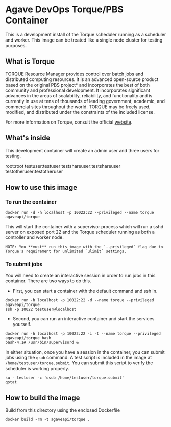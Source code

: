 # Agave DevOps Torque/PBS Container

This is a development install of the Torque scheduler running as a scheduler and worker. This image can be treated like a single node cluster for testing purposes.

## What is Torque

TORQUE Resource Manager provides control over batch jobs and distributed computing resources. It is an advanced open-source product based on the original PBS project* and incorporates the best of both community and professional development. It incorporates significant advances in the areas of scalability, reliability, and functionality and is currently in use at tens of thousands of leading government, academic, and commercial sites throughout the world. TORQUE may be freely used, modified, and distributed under the constraints of the included license.

For more information on Torque, consult the official [website](http://www.adaptivecomputing.com/products/open-source/torque/).

## What's inside

This development container will create an admin user and three users for testing.

  root:root
  testuser:testuser
  testshareuser:testshareuser
  testotheruser:testotheruser

## How to use this image

### To run the container

```
docker run -d -h localhost -p 10022:22 --privileged --name torque agaveapi/torque
```

This will start the container with a supervisor process which will run a sshd server on exposed port 22 and the Torque scheduler running as both a controller and worker node.

    NOTE: You **must** run this image with the `--privileged` flag due to Torque's requirement for unlimited `ulimit` settings.

### To submit jobs

You will need to create an interactive session in order to run jobs in this container. There are two ways to do this.

* First, you can start a container with the default command and ssh in.

```
docker run -h localhost -p 10022:22 -d --name torque --privileged agaveapi/torque    
ssh -p 10022 testuser@localhost
```

* Second, you can run an interactive container and start the services yourself.

```
docker run -h localhost -p 10022:22 -i -t --name torque --privileged agaveapi/torque bash
bash-4.1# /usr/bin/supervisord &
```
In either situation, once you have a session in the container, you can submit jobs using the `qsub` command. A test script is included in the image at `/home/testuser/torque.submit`. You can submit this script to verify the
scheduler is working properly.

```
su - testuser -c 'qsub /home/testuser/torque.submit'
qstat
```

## How to build the image

Build from this directory using the enclosed Dockerfile

    docker build -rm -t agaveapi/torque .
